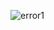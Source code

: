 
![error1](https://user-images.githubusercontent.com/87013568/228400561-113cd64c-2d1d-47fd-ba8f-2c01b387b86e.gif)

